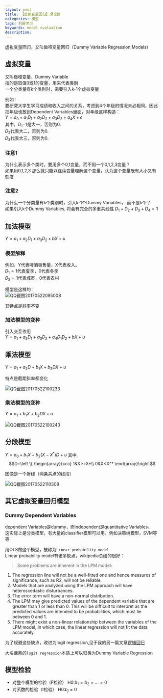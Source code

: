 ```yaml
---
layout: post
title: 【虚拟变量回归】理论篇
categories: 模型
tags: 机器学习
keywords: model evaluation
description:
---
```


虚拟变量回归，又叫做哑变量回归（Dummy Variable Regression Models）  

## 虚拟变量

又叫做哑变量，Dummy Variable  
指的是取值0或1的变量，用来代表类别  
一个分类量有k个类别时，需要引入k-1个虚拟变量  


例如：  
要研究大学生学习成绩和收入之间的关系，考虑到4个年级的情况未必相同，因此把年级也放到Dependent Variables里面，对年级这样构造：    
$Y=a_0+a_1D_1+a_2D_2+a_3D_3+a_4X+\epsilon$  
其中，$D_1$=1是大一，否则为0.  
$D_2$代表大二，否则为0.  
$D_3$代表大三，否则为0.  

### 注意1
为什么表示多个类时，要用多个0,1变量，而不用一个0,1,2,3变量？   
如果用0,1,2,3 那么就只能以连续变量理解这个变量，认为这个变量既有大小又有刻度  

### 注意2
为什么一个分类量有k个类别时，引入k-1个Dummy Variables， 而不是k个？  
如果引入k个Dummy Variables, 将会有完全的多重共线性
$D_1+D_2+D_3+D_4=1$

## 加法模型

$Y=a_1+a_2D_1+a_3D_2+bX+u$


### 模型解释
例如，Y代表啤酒销售量，X代表收入。  
$D_1=1$代表夏季，0代表冬季  
$D_2=1$代表城市，0代表农村  

模型是这样的：  
![QQ截图20170522095008](http://i.imgur.com/82Ol9E1.png)

其特点是斜率不变  

### 加法模型的变种
引入交互作用  
$Y=a_1+a_2D_1+a_3D_2+a_4D_1D_2+bX+u$  

## 乘法模型
$Y=a_1+a_2D+b_1X+b_2DX+u$

特点是截距斜率都变化  

![QQ截图20170522100233](http://i.imgur.com/WCIfU6N.png)

### 乘法模型的变种
$Y=a_1+b_1X+b_2DX+u$

![QQ截图20170522100243](http://i.imgur.com/wYpnflg.png)

## 分段模型

$Y=a_0+b_1X+b_2(X-X^* )D+u$
其中,  
$$D=\left \{ \begin{array}{ccc}
1&X>=X*\\
0&X<X^*
\end{array}\right.$$

图像是一个折线（两条共点的线段）

![QQ截图20170522110308](http://i.imgur.com/BdxthSu.png)  


## 其它虚拟变量回归模型

### Dummy Dependent Variables

dependent Variables是dummy，而independent是quantitative Variables。  
这实际上是分类模型，有大量的classifier模型可以用，例如决策树模型，SVM等等  

用OLS做这个模型，被称为`Linear probability model`  
Linear probability model有诸多缺点，wikipedia总结的很好：  
>Some problems are inherent in the LPM model:
1. The regression line will not be a well-fitted one and hence measures of significance, such as R2, will not be reliable.
2. Models that are analyzed using the LPM approach will have heteroscedastic disturbances.
3. The error term will have a non-normal distribution.
4. The LPM may give predicted values of the dependent variable that are greater than 1 or less than 0. This will be difficult to interpret as the predicted values are intended to be probabilities, which must lie between 0 and 1.
5. There might exist a non-linear relationship between the variables of the LPM model, in which case, the linear regression will not fit the data accurately.

为了规避这些缺点，改进为logit regression,见于我的另一篇文章[逻辑回归](http://www.guofei.site/2017/05/07/LogisticRegression.html)

大名鼎鼎的`logit regression`本质上可以归类为Dummy Variable Regression

## 模型检验

- 对整个模型的检验（F检验）
H0:$b_1=b_2=...=0$
- 对系数的检验（t检验）
H0:$b_j=0$
